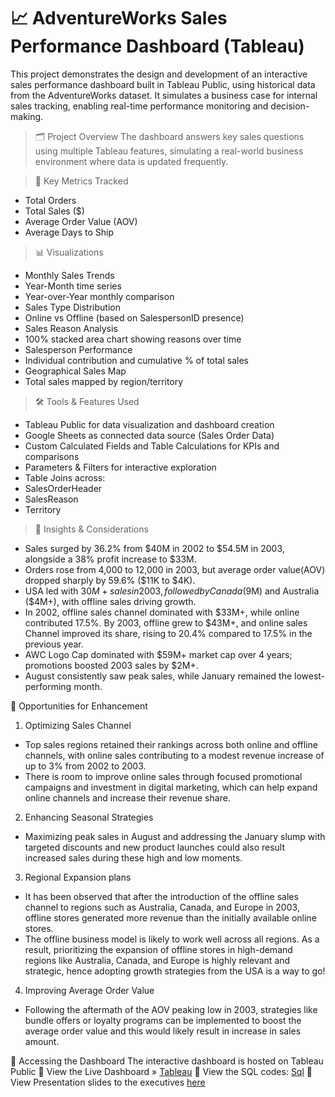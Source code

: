 # 📈 AdventureWorks Sales Performance Dashboard (Tableau)

This project demonstrates the design and development of an interactive sales performance dashboard built in Tableau Public, using historical data from the AdventureWorks dataset. It simulates a business case for internal sales tracking, enabling real-time performance monitoring and decision-making.

> 🗂️ Project Overview
The dashboard answers key sales questions using multiple Tableau features, simulating a real-world business environment where data is updated frequently.

> 🎯 Key Metrics Tracked
* Total Orders
* Total Sales ($)
* Average Order Value (AOV)
* Average Days to Ship

> 📊 Visualizations
* Monthly Sales Trends
* Year-Month time series
* Year-over-Year monthly comparison
* Sales Type Distribution
* Online vs Offline (based on SalespersonID presence)
* Sales Reason Analysis
* 100% stacked area chart showing reasons over time
* Salesperson Performance
* Individual contribution and cumulative % of total sales
* Geographical Sales Map
* Total sales mapped by region/territory

> 🛠️ Tools & Features Used
* Tableau Public for data visualization and dashboard creation
* Google Sheets as connected data source (Sales Order Data)
* Custom Calculated Fields and Table Calculations for KPIs and comparisons
* Parameters & Filters for interactive exploration
* Table Joins across:
* SalesOrderHeader
* SalesReason
* Territory

> 🧠 Insights & Considerations
* Sales surged by 36.2% from $40M in 2002 to $54.5M in 2003, alongside a 38% profit increase to $33M.
* Orders rose from 4,000 to 12,000 in 2003, but average order value(AOV) dropped sharply by 59.6% ($11K to $4K).
* USA led with $30M+ sales in 2003, followed by Canada ($9M) and Australia ($4M+), with offline sales driving growth.
* In 2002, offline sales channel dominated with $33M+, while online contributed 17.5%. By 2003, offline grew to $43M+, and online sales Channel improved its share, rising to 20.4% compared to 17.5% in the previous year.
* AWC Logo Cap dominated with $59M+ market cap over 4 years; promotions boosted 2003 sales by $2M+.
* August consistently saw peak sales, while January remained the lowest-performing month.

🚀 Opportunities for Enhancement
1. Optimizing Sales Channel
* Top sales regions retained their rankings across both online and offline channels, with online sales contributing to a modest revenue increase of up to 3% from 2002 to 2003.
* There is room to improve online sales through focused promotional campaigns and investment in digital marketing, which can help expand online channels and increase their revenue share.
2. Enhancing Seasonal Strategies
* Maximizing peak sales in August and addressing the January slump with targeted discounts and new product launches could also result increased sales during these high and low moments.
3. Regional Expansion plans
* It has been observed that after the introduction of the offline sales channel to regions such as Australia, Canada, and Europe in 2003, offline stores generated more revenue than the initially available online stores. 
* The offline business model is likely to work well across all regions. As a result, prioritizing the expansion of offline stores in high-demand regions like Australia, Canada, and Europe is highly relevant and strategic, hence adopting growth strategies from the USA is a way to go!
4. Improving Average Order Value
* Following the aftermath of the AOV peaking low in 2003, strategies like bundle offers or loyalty programs can be implemented to boost the average order value and this would likely result in increase in sales amount.

📌 Accessing the Dashboard
The interactive dashboard is hosted on Tableau Public
🔗 View the Live Dashboard » [Tableau]([https://public.tableau.com/app/profile/emmanuel.favour/viz/Turingproj/DashboardREV?publish=yes](https://public.tableau.com/app/profile/emmanuel.favour/viz/AdventureWorks_17318536459320/DashboardCustomer))
🔗 View the SQL codes: [Sql](https://docs.google.com/spreadsheets/d/1YvwHfJE-18N7Y4WVYGI8RR5Uzh3BC3vQUeLpYwZxyIw/edit?gid=210191788#gid=210191788)
🔗 View Presentation slides to the executives [here](https://docs.google.com/presentation/d/1TxDfi9OPTitYN_Ou2DfqD2R_y9Bqj7euNGqMFTwOUsM/edit#slide=id.p2)




